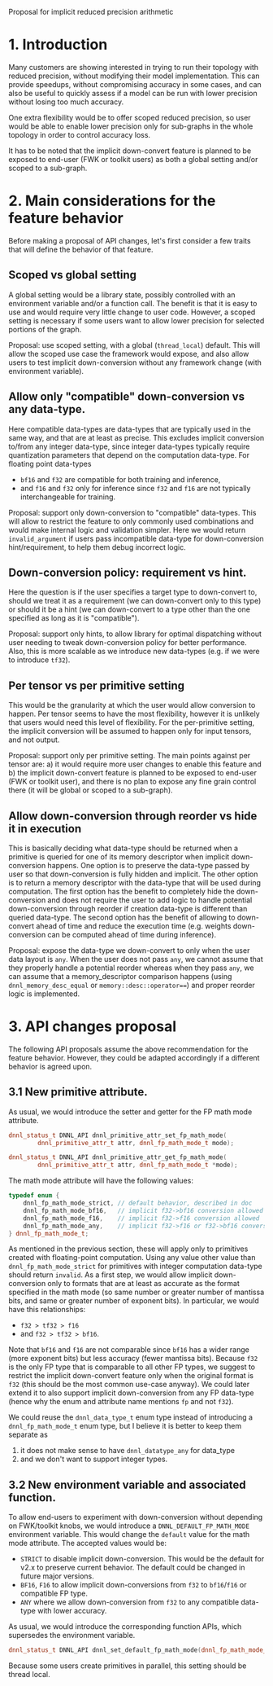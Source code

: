 Proposal for implicit reduced precision arithmetic

# 1. Introduction

Many customers are showing interested in trying to run their topology
with reduced precision, without modifying their model implementation.
This can provide speedups, without compromising accuracy in some
cases, and can also be useful to quickly assess if a model can be run
with lower precision without losing too much accuracy.

One extra flexibility would be to offer scoped reduced precision, so
user would be able to enable lower precision only for sub-graphs in
the whole topology in order to control accuracy loss.

It has to be noted that the implicit down-convert feature is planned
to be exposed to end-user (FWK or toolkit users) as both a global
setting and/or scoped to a sub-graph.

# 2. Main considerations for the feature behavior

Before making a proposal of API changes, let's first consider a few
traits that will define the behavior of that feature.

## Scoped vs global setting
A global setting would be a library state, possibly controlled with an
environment variable and/or a function call. The benefit is that it is
easy to use and would require very little change to user
code. However, a scoped setting is necessary if some users want to
allow lower precision for selected portions of the graph.

Proposal: use scoped setting, with a global (`thread_local`)
default. This will allow the scoped use case the framework would
expose, and also allow users to test implicit down-conversion without
any framework change (with environment variable).

## Allow only "compatible" down-conversion vs any data-type.

Here compatible data-types are data-types that are typically used in
the same way, and that are at least as precise. This excludes implicit
conversion to/from any integer data-type, since integer data-types
typically require quantization parameters that depend on the
computation data-type. For floating point data-types
- `bf16` and `f32` are compatible for both training and inference,
- and `f16` and `f32` only for inference since `f32` and `f16` are not
  typically interchangeable for training.

Proposal: support only down-conversion to "compatible"
data-types. This will allow to restrict the feature to only commonly
used combinations and would make internal logic and validation
simpler. Here we would return `invalid_argument` if users pass
incompatible data-type for down-conversion hint/requirement, to help
them debug incorrect logic.

## Down-conversion policy: requirement vs hint.
Here the question is if the user specifies a target type to
down-convert to, should we treat it as a requirement (we can
down-convert only to this type) or should it be a hint (we can
down-convert to a type other than the one specified as long as it is
"compatible").

Proposal: support only hints, to allow library for optimal dispatching
without user needing to tweak down-conversion policy for better
performance. Also, this is more scalable as we introduce new
data-types (e.g. if we were to introduce `tf32`).

## Per tensor vs per primitive setting
This would be the granularity at which the user would allow conversion
to happen. Per tensor seems to have the most flexibility, however it
is unlikely that users would need this level of flexibility. For the
per-primitive setting, the implicit conversion will be assumed to
happen only for input tensors, and not output.

Proposal: support only per primitive setting. The main points against
per tensor are: a) it would require more user changes to enable this
feature and b) the implicit down-convert feature is planned to be
exposed to end-user (FWK or toolkit user), and there is no plan to
expose any fine grain control there (it will be global or scoped to a
sub-graph).

## Allow down-conversion through reorder vs hide it in execution

This is basically deciding what data-type should be returned when a
primitive is queried for one of its memory descriptor when implicit
down-conversion happens. One option is to preserve the data-type
passed by user so that down-conversion is fully hidden and
implicit. The other option is to return a memory descriptor with the
data-type that will be used during computation. The first option has
the benefit to completely hide the down-conversion and does not
require the user to add logic to handle potential down-conversion
through reorder if creation data-type is different than queried
data-type. The second option has the benefit of allowing to
down-convert ahead of time and reduce the execution time (e.g. weights
down-conversion can be computed ahead of time during inference).

Proposal: expose the data-type we down-convert to only when the user
data layout is `any`. When the user does not pass `any`, we cannot
assume that they properly handle a potential reorder whereas when they
pass `any`, we can assume that a memory_descriptor comparison happens
(using `dnnl_memory_desc_equal` or `memory::desc::operator==`) and
proper reorder logic is implemented.

# 3. API changes proposal

The following API proposals assume the above recommendation for the
feature behavior. However, they could be adapted accordingly if a
different behavior is agreed upon.

## 3.1 New primitive attribute.

As usual, we would introduce the setter and getter for the FP math mode attribute.

```c++
dnnl_status_t DNNL_API dnnl_primitive_attr_set_fp_math_mode(
        dnnl_primitive_attr_t attr, dnnl_fp_math_mode_t mode);

dnnl_status_t DNNL_API dnnl_primitive_attr_get_fp_math_mode(
        dnnl_primitive_attr_t attr, dnnl_fp_math_mode_t *mode);
```

The math mode attribute will have the following values:
```c++
typedef enum {
    dnnl_fp_math_mode_strict, // default behavior, described in doc
    dnnl_fp_math_mode_bf16,   // implicit f32->bf16 conversion allowed
    dnnl_fp_math_mode_f16,    // implicit f32->f16 conversion allowed
    dnnl_fp_math_mode_any,    // implicit f32->f16 or f32->bf16 conversion allowed
} dnnl_fp_math_mode_t;
```

As mentioned in the previous section, these will apply only to
primitives created with floating-point computation. Using any value
other value than `dnnl_fp_math_mode_strict` for primitives with
integer computation data-type should return `invalid`. As a first
step, we would allow implicit down-conversion only to formats that are
at least as accurate as the format specified in the math mode (so same
number or greater number of mantissa bits, and same or greater number
of exponent bits). In particular, we would have this relationships:
- `f32 > tf32 > f16`
- and `f32 > tf32 > bf16`.

Note that `bf16` and `f16` are not comparable since `bf16` has a wider
range (more exponent bits) but less accuracy (fewer mantissa
bits). Because `f32` is the only FP type that is comparable to all
other FP types, we suggest to restrict the implicit down-convert
feature only when the original format is `f32` (this should be the
most common use-case anyway).  We could later extend it to also
support implicit down-conversion from any FP data-type (hence why the
enum and attribute name mentions `fp` and not `f32`).

We could reuse the `dnnl_data_type_t` enum type instead of introducing
a `dnnl_fp_math_mode_t` enum type, but I believe it is better to keep
them separate as
1. it does not make sense to have `dnnl_datatype_any` for data_type
2. and we don't want to support integer types.

## 3.2 New environment variable and associated function.

To allow end-users to experiment with down-conversion without depending
on FWK/toolkit knobs, we would introduce a `DNNL_DEFAULT_FP_MATH_MODE`
environment variable. This would change the `default` value for the
math mode attribute. The accepted values would be:
- `STRICT` to disable implicit down-conversion. This would be the
  default for v2.x to preserve current behavior. The default could be
  changed in future major versions.
- `BF16`, `F16` to allow implicit down-conversions from `f32` to
  `bf16`/`f16` or compatible FP type.
- `ANY` where we allow down-conversion from `f32` to any compatible
  data-type with lower accuracy.

As usual, we would introduce the corresponding function APIs, which
supersedes the environment variable.

```c++
dnnl_status_t DNNL_API dnnl_set_default_fp_math_mode(dnnl_fp_math_mode_t mode);
```

Because some users create primitives in parallel, this setting should
be thread local.
